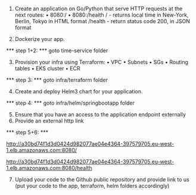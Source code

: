 1) Create an application on Go/Python that serve HTTP requests at the next routes:
•⁠  ⁠8080:/
•⁠  ⁠8080:/health
/ - returns local time in New-York, Berlin, Tokyo in HTML format
/health - return status code 200, in JSON format

2) Dockerize your app.

*** step 1+2: *** goto time-service folder

3) Provision your infra using Terraform:
•⁠  ⁠VPC
•⁠  ⁠Subnets
•⁠  ⁠SGs
•⁠  ⁠Routing tables
•⁠  ⁠EKS cluster
•⁠  ⁠ECR

*** step 3: *** goto infra/terraform folder

4) Create and deploy Helm3 chart for your application.

*** step 4: *** goto infra/helm/springbootapp folder

5) Ensure that you have an access to the application endpoint externally
6) Provide an external http link

*** step 5+6: ***

http://a30bd74f1d3d0424d982077ae04e4364-397579705.eu-west-1.elb.amazonaws.com:8080/


http://a30bd74f1d3d0424d982077ae04e4364-397579705.eu-west-1.elb.amazonaws.com:8080/health

7) Upload your code to the Github public repository and provide link to us (put your code to the app, terraform, helm folders accordingly)